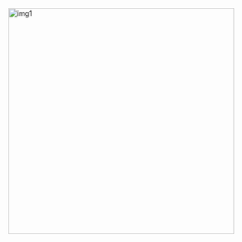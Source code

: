 <img width="457" alt="img1" src="https://github.com/miinnnhho/TIL/assets/102772287/fa5cdc94-4bc1-4f15-98fd-ca2a1ac07b67">

